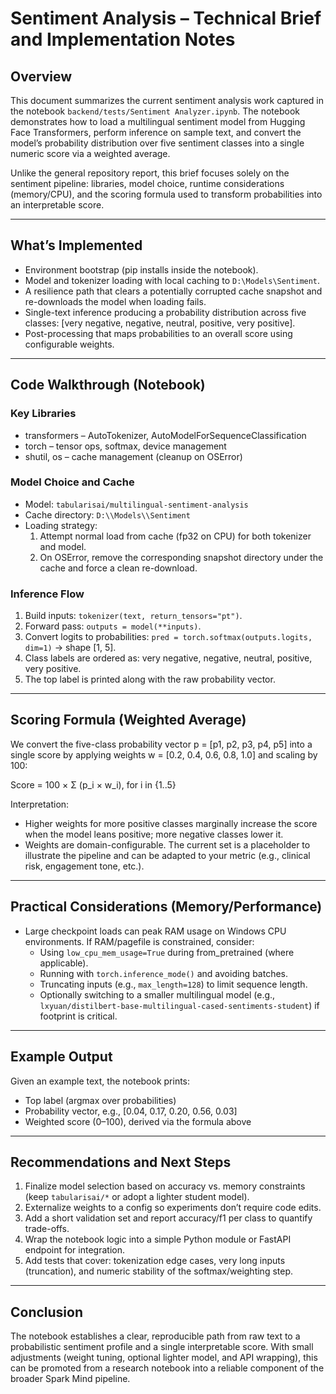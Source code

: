 # Sentiment Analysis – Technical Brief and Implementation Notes

## Overview

This document summarizes the current sentiment analysis work captured in the notebook `backend/tests/Sentiment Analyzer.ipynb`. The notebook demonstrates how to load a multilingual sentiment model from Hugging Face Transformers, perform inference on sample text, and convert the model’s probability distribution over five sentiment classes into a single numeric score via a weighted average.

Unlike the general repository report, this brief focuses solely on the sentiment pipeline: libraries, model choice, runtime considerations (memory/CPU), and the scoring formula used to transform probabilities into an interpretable score.

---

## What’s Implemented

- Environment bootstrap (pip installs inside the notebook).
- Model and tokenizer loading with local caching to `D:\Models\Sentiment`.
- A resilience path that clears a potentially corrupted cache snapshot and re-downloads the model when loading fails.
- Single-text inference producing a probability distribution across five classes: [very negative, negative, neutral, positive, very positive].
- Post-processing that maps probabilities to an overall score using configurable weights.

---

## Code Walkthrough (Notebook)

### Key Libraries

- transformers – AutoTokenizer, AutoModelForSequenceClassification
- torch – tensor ops, softmax, device management
- shutil, os – cache management (cleanup on OSError)

### Model Choice and Cache

- Model: `tabularisai/multilingual-sentiment-analysis`
- Cache directory: `D:\\Models\\Sentiment`
- Loading strategy:
  1) Attempt normal load from cache (fp32 on CPU) for both tokenizer and model.
  2) On OSError, remove the corresponding snapshot directory under the cache and force a clean re-download.

### Inference Flow

1. Build inputs: `tokenizer(text, return_tensors="pt")`.
2. Forward pass: `outputs = model(**inputs)`.
3. Convert logits to probabilities: `pred = torch.softmax(outputs.logits, dim=1)` → shape [1, 5].
4. Class labels are ordered as: very negative, negative, neutral, positive, very positive.
5. The top label is printed along with the raw probability vector.

---

## Scoring Formula (Weighted Average)

We convert the five-class probability vector p = [p1, p2, p3, p4, p5] into a single score by applying weights w = [0.2, 0.4, 0.6, 0.8, 1.0] and scaling by 100:

Score = 100 × Σ (p_i × w_i), for i in {1..5}

Interpretation:

- Higher weights for more positive classes marginally increase the score when the model leans positive; more negative classes lower it.
- Weights are domain-configurable. The current set is a placeholder to illustrate the pipeline and can be adapted to your metric (e.g., clinical risk, engagement tone, etc.).

---

## Practical Considerations (Memory/Performance)

- Large checkpoint loads can peak RAM usage on Windows CPU environments. If RAM/pagefile is constrained, consider:
  - Using `low_cpu_mem_usage=True` during from_pretrained (where applicable).
  - Running with `torch.inference_mode()` and avoiding batches.
  - Truncating inputs (e.g., `max_length=128`) to limit sequence length.
  - Optionally switching to a smaller multilingual model (e.g., `lxyuan/distilbert-base-multilingual-cased-sentiments-student`) if footprint is critical.

---

## Example Output

Given an example text, the notebook prints:

- Top label (argmax over probabilities)
- Probability vector, e.g., [0.04, 0.17, 0.20, 0.56, 0.03]
- Weighted score (0–100), derived via the formula above

---

## Recommendations and Next Steps

1. Finalize model selection based on accuracy vs. memory constraints (keep `tabularisai/*` or adopt a lighter student model).
2. Externalize weights to a config so experiments don’t require code edits.
3. Add a short validation set and report accuracy/f1 per class to quantify trade-offs.
4. Wrap the notebook logic into a simple Python module or FastAPI endpoint for integration.
5. Add tests that cover: tokenization edge cases, very long inputs (truncation), and numeric stability of the softmax/weighting step.

---

## Conclusion

The notebook establishes a clear, reproducible path from raw text to a probabilistic sentiment profile and a single interpretable score. With small adjustments (weight tuning, optional lighter model, and API wrapping), this can be promoted from a research notebook into a reliable component of the broader Spark Mind pipeline.
